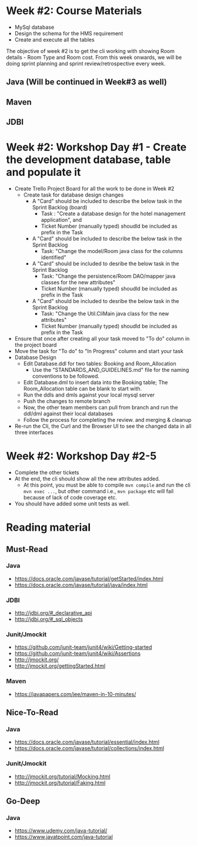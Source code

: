 # Week #2: Course Materials
  * MySql database
  * Design the schema for the HMS requirement
  * Create and execute all the tables

The objective of week #2 is to get the cli working with showing Room details - Room Type and Room cost. From this week onwards, we will be doing sprint planning and sprint review/retrospective every week.

## Java (Will be continued in Week#3 as well)

## Maven

## JDBI

# Week #2: Workshop Day #1 - Create the development database, table and populate it
  * Create Trello  Project Board for all the work to be done in Week #2 
    * Create  task for database design changes  
       * A "Card" should  be included to describe the below task in the Sprint Backlog (board) 
          * Task : "Create a database design for the hotel management application", and 
          * Ticket Number (manually typed) shoudld be included as prefix in the Task           
       * A "Card" should be included to describe the below task in the Sprint Backlog 
          * Task: "Change the model/Room java class for the columns identified"
       * A "Card" should be included to desribe the below task in the Sprint Backlog
          * Task: "Change the persistence/Room DAO/mapper java classes for the new attributes"           
          * Ticket Number (manually typed) shoudld be included as prefix in the Task  
       * A "Card" should be included to desribe the below task in the Sprint Backlog
          * Task: "Change the Util.CliMain java class for the new attributes"  
          * Ticket Number (manually typed) shoudld be included as prefix in the Task                 
  * Ensure that once after creating all your task moved to "To do" column in the project board
  * Move the task for "To do" to "In Progress" column and start your task  
  * Database Design
     * Edit Database.ddl for two tables: Booking and Room_Allocation
        * Use the "STANDARDS_AND_GUIDELINES.md" file for the naming conventions to be followed.
     * Edit Database.dml to insert data into the Booking table; The Room_Allocation table can be blank to start with.
     * Run the ddls and dmls against your local mysql server
     * Push the changes to remote branch
     * Now, the other team members can pull from branch and run the ddl/dml against their local databases
     * Follow the process for completing the review. and merging & cleanup
  * Re-run the Cli, the Curl and the Browser UI to see the changed data in all three interfaces

# Week #2: Workshop Day #2-5

  * Complete the other tickets
  * At the end, the cli should show all the new attributes added.
    * At this point, you must be able to compile ```mvn compile``` and run the cli ```mvn exec ...```, but other command i.e., ```mvn package``` etc will fail because of lack of code coverage etc.
  * You should have added some unit tests as well.
     
# Reading material

## Must-Read

### Java
  * https://docs.oracle.com/javase/tutorial/getStarted/index.html
  * https://docs.oracle.com/javase/tutorial/java/index.html
   
### JDBI
  * http://jdbi.org/#_declarative_api
  * http://jdbi.org/#_sql_objects
  
### Junit/Jmockit
  * https://github.com/junit-team/junit4/wiki/Getting-started
  * https://github.com/junit-team/junit4/wiki/Assertions
  * http://jmockit.org/
  * http://jmockit.org/gettingStarted.html
  
### Maven
  * https://javapapers.com/jee/maven-in-10-minutes/

## Nice-To-Read

### Java
  * https://docs.oracle.com/javase/tutorial/essential/index.html
  * https://docs.oracle.com/javase/tutorial/collections/index.html
  
### Junit/Jmockit
  * http://jmockit.org/tutorial/Mocking.html
  * http://jmockit.org/tutorial/Faking.html
  
## Go-Deep

### Java
  * https://www.udemy.com/java-tutorial/
  * https://www.javatpoint.com/java-tutorial

  
